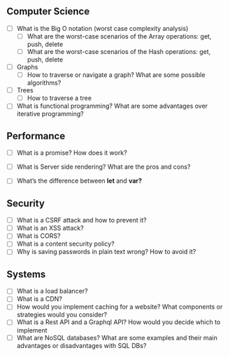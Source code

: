 ## Computer Science

- [ ]  What is the Big O notation (worst case complexity analysis)
    - [ ]  What are the worst-case scenarios of the Array operations: get, push, delete
    - [ ]  What are the worst-case scenarios of the Hash operations: get, push, delete
- [ ]  Graphs
    - [ ]  How to traverse or navigate a graph? What are some possible algorithms?
- [ ]  Trees
    - [ ]  How to traverse a tree
- [ ]  What is functional programming? What are some advantages over iterative programming?

## Performance

- [ ]  What is a promise? How does it work?
- [ ]  What is Server side rendering? What are the pros and cons?
- [ ]  What’s the difference between **let** and **var?**


## Security

- [ ]  What is a CSRF attack and how to prevent it?
- [ ]  What is an XSS attack?
- [ ]  What is CORS?
- [ ]  What is a content security policy?
- [ ]  Why is saving passwords in plain text wrong? How to avoid it?

## Systems

- [ ]  What is a load balancer?
- [ ]  What is a CDN?
- [ ]  How would you implement caching for a website? What components or strategies would you consider?
- [ ]  What is a Rest API and a Graphql API? How would you decide which to implement
- [ ]  What are NoSQL databases? What are some examples and their main advantages or disadvantages with SQL DBs?
